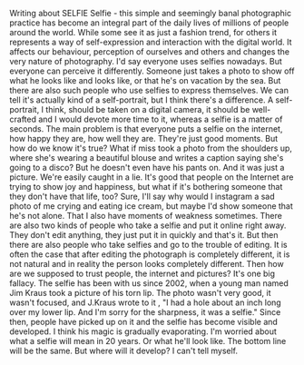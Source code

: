 Writing about SELFIE
Selfie - this simple and seemingly banal photographic practice has become an integral part of the daily lives of millions of people around the world. While some see it as just a fashion trend, for others it represents a way of self-expression and interaction with the digital world. It affects our behaviour, perception of ourselves and others and changes the very nature of photography. 
I'd say everyone uses selfies nowadays. But everyone can perceive it differently. Someone just takes a photo to show off what he looks like and looks like, or that he's on vacation by the sea. But there are also such people who use selfies to express themselves. We can tell it's actually kind of a self-portrait, but I think there's a difference. A self-portrait, I think, should be taken on a digital camera, it should be well-crafted and I would devote more time to it, whereas a selfie is a matter of seconds.
The main problem is that everyone puts a selfie on the internet, how happy they are, how well they are. They're just good moments. But how do we know it's true? What if miss took a photo from the shoulders up, where she's wearing a beautiful blouse and writes a caption saying she's going to a disco? But he doesn't even have his pants on. And it was just a picture.
We're easily caught in a lie. It's good that people on the Internet are trying to show joy and happiness, but what if it's bothering someone that they don't have that life, too? Sure, I'll say why would I instagram a sad photo of me crying and eating ice cream, but maybe I'd show someone that he's not alone. That I also have moments of weakness sometimes.
There are also two kinds of people who take a selfie and put it online right away. They don't edit anything, they just put it in quickly and that's it. But then there are also people who take selfies and go to the trouble of editing. It is often the case that after editing the photograph is completely different, it is not natural and in reality the person looks completely different. Then how are we supposed to trust people, the internet and pictures? It's one big fallacy. 
The selfie has been with us since 2002, when a young man named Jim Kraus took a picture of his torn lip. The photo wasn't very good, it wasn't focused, and J.Kraus wrote to it , "I had a hole about an inch long over my lower lip. And I'm sorry for the sharpness, it was a selfie." Since then, people have picked up on it and the selfie has become visible and developed.
I think his magic is gradually evaporating. I'm worried about what a selfie will mean in 20 years. Or what he'll look like. The bottom line will be the same. But where will it develop? I can't tell myself.
